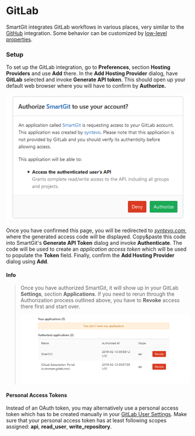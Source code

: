 # GitLab

SmartGit integrates GitLab workflows in various places, very similar to
the [GitHub](GitHub-integration.md)
integration. Some behavior can be customized by [low-level properties](System-Properties.md).

### Setup

To set up the GitLab integration, go to **Preferences**, section
**Hosting Providers** and use **Add** there. In the **Add Hosting
Provider** dialog, have **GitLab** selected and invoke **Generate API
token**. This should open up your default web browser where you will
have to confirm by **Authorize.**

**![](attachments/53215471/53215474.png)**

Once you have confirmed this page, you will be redirected to
*[syntevo.com](http://syntevo.com)*, where the generated access code
will be displayed. Copy&paste this code into SmartGit's **Generate API
Token** dialog and invoke **Authenticate**. The code will be used to
create an *application access token* which will be used to populate the
**Token** field. Finally, confirm the **Add Hosting Provider** dialog
using **Add**.

#### Info
> Once you have authorized SmartGit, it will show up in your GitLab
> **Settings**, section **Applications**. If you need to rerun through the
> Authorization process outlined above, you have to **Revoke** access
> there first and start over.
> 
> ![](attachments/53215471/53215472.png)

#### Personal Access Tokens

Instead of an OAuth token, you may alternatively use a personal access token which has to be created manually in your [GitLab User Settings](https://gitlab.com/-/profile/personal_access_tokens).
Make sure that your personal access token has at least following scopes assigned:
**api**, **read_user**, **write_repository**.
